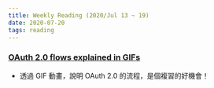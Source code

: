 ```yaml
---
title: Weekly Reading (2020/Jul 13 ~ 19)
date: 2020-07-20
tags: reading
---
```


### [OAuth 2.0 flows explained in GIFs](https://dev.to/hem/oauth-2-0-flows-explained-in-gifs-2o7a)
  * 透過 GIF 動畫，說明 OAuth 2.0 的流程，是個複習的好機會！ 
